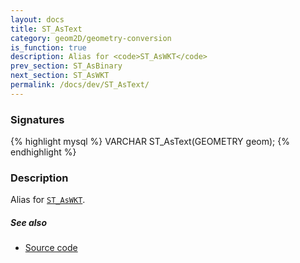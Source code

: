 ```yaml
---
layout: docs
title: ST_AsText
category: geom2D/geometry-conversion
is_function: true
description: Alias for <code>ST_AsWKT</code>
prev_section: ST_AsBinary
next_section: ST_AsWKT
permalink: /docs/dev/ST_AsText/
---
```


### Signatures

{% highlight mysql %}
VARCHAR ST_AsText(GEOMETRY geom);
{% endhighlight %}

### Description

Alias for [`ST_AsWKT`](../ST_AsWKT).

##### See also

* <a href="https://github.com/orbisgis/h2gis/blob/master/h2gis-functions/src/main/java/org/h2gis/functions/spatial/convert/ST_AsText.java" target="_blank">Source code</a>
